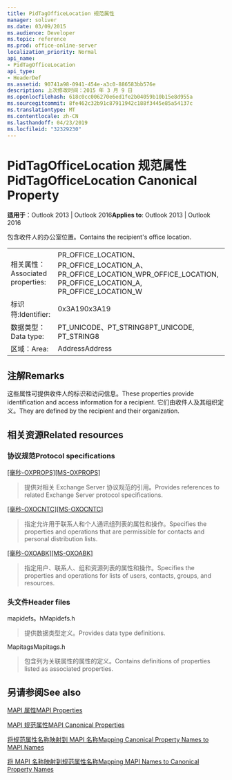 ```yaml
---
title: PidTagOfficeLocation 规范属性
manager: soliver
ms.date: 03/09/2015
ms.audience: Developer
ms.topic: reference
ms.prod: office-online-server
localization_priority: Normal
api_name:
- PidTagOfficeLocation
api_type:
- HeaderDef
ms.assetid: 90741a98-0941-454e-a3c0-886583bb576e
description: 上次修改时间：2015 年 3 月 9 日
ms.openlocfilehash: 618c0cc006270e6ed1fe2b04059b10b15e8d955a
ms.sourcegitcommit: 8fe462c32b91c87911942c188f3445e85a54137c
ms.translationtype: MT
ms.contentlocale: zh-CN
ms.lasthandoff: 04/23/2019
ms.locfileid: "32329230"
---
```

# <a name="pidtagofficelocation-canonical-property"></a><span data-ttu-id="92cf7-103">PidTagOfficeLocation 规范属性</span><span class="sxs-lookup"><span data-stu-id="92cf7-103">PidTagOfficeLocation Canonical Property</span></span>

  
  
<span data-ttu-id="92cf7-104">**适用于**：Outlook 2013 | Outlook 2016</span><span class="sxs-lookup"><span data-stu-id="92cf7-104">**Applies to**: Outlook 2013 | Outlook 2016</span></span> 
  
<span data-ttu-id="92cf7-105">包含收件人的办公室位置。</span><span class="sxs-lookup"><span data-stu-id="92cf7-105">Contains the recipient's office location.</span></span>
  
|||
|:-----|:-----|
|<span data-ttu-id="92cf7-106">相关属性：</span><span class="sxs-lookup"><span data-stu-id="92cf7-106">Associated properties:</span></span>  <br/> |<span data-ttu-id="92cf7-107">PR_OFFICE_LOCATION、PR_OFFICE_LOCATION_A、PR_OFFICE_LOCATION_W</span><span class="sxs-lookup"><span data-stu-id="92cf7-107">PR_OFFICE_LOCATION, PR_OFFICE_LOCATION_A, PR_OFFICE_LOCATION_W</span></span>  <br/> |
|<span data-ttu-id="92cf7-108">标识符:</span><span class="sxs-lookup"><span data-stu-id="92cf7-108">Identifier:</span></span>  <br/> |<span data-ttu-id="92cf7-109">0x3A19</span><span class="sxs-lookup"><span data-stu-id="92cf7-109">0x3A19</span></span>  <br/> |
|<span data-ttu-id="92cf7-110">数据类型：</span><span class="sxs-lookup"><span data-stu-id="92cf7-110">Data type:</span></span>  <br/> |<span data-ttu-id="92cf7-111">PT_UNICODE、PT_STRING8</span><span class="sxs-lookup"><span data-stu-id="92cf7-111">PT_UNICODE, PT_STRING8</span></span>  <br/> |
|<span data-ttu-id="92cf7-112">区域：</span><span class="sxs-lookup"><span data-stu-id="92cf7-112">Area:</span></span>  <br/> |<span data-ttu-id="92cf7-113">Address</span><span class="sxs-lookup"><span data-stu-id="92cf7-113">Address</span></span>  <br/> |
   
## <a name="remarks"></a><span data-ttu-id="92cf7-114">注解</span><span class="sxs-lookup"><span data-stu-id="92cf7-114">Remarks</span></span>

<span data-ttu-id="92cf7-115">这些属性可提供收件人的标识和访问信息。</span><span class="sxs-lookup"><span data-stu-id="92cf7-115">These properties provide identification and access information for a recipient.</span></span> <span data-ttu-id="92cf7-116">它们由收件人及其组织定义。</span><span class="sxs-lookup"><span data-stu-id="92cf7-116">They are defined by the recipient and their organization.</span></span> 
  
## <a name="related-resources"></a><span data-ttu-id="92cf7-117">相关资源</span><span class="sxs-lookup"><span data-stu-id="92cf7-117">Related resources</span></span>

### <a name="protocol-specifications"></a><span data-ttu-id="92cf7-118">协议规范</span><span class="sxs-lookup"><span data-stu-id="92cf7-118">Protocol specifications</span></span>

<span data-ttu-id="92cf7-119">[[毫秒-OXPROPS]](https://msdn.microsoft.com/library/f6ab1613-aefe-447d-a49c-18217230b148%28Office.15%29.aspx)</span><span class="sxs-lookup"><span data-stu-id="92cf7-119">[[MS-OXPROPS]](https://msdn.microsoft.com/library/f6ab1613-aefe-447d-a49c-18217230b148%28Office.15%29.aspx)</span></span>
  
> <span data-ttu-id="92cf7-120">提供对相关 Exchange Server 协议规范的引用。</span><span class="sxs-lookup"><span data-stu-id="92cf7-120">Provides references to related Exchange Server protocol specifications.</span></span>
    
<span data-ttu-id="92cf7-121">[[毫秒-OXOCNTC]](https://msdn.microsoft.com/library/9b636532-9150-4836-9635-9c9b756c9ccf%28Office.15%29.aspx)</span><span class="sxs-lookup"><span data-stu-id="92cf7-121">[[MS-OXOCNTC]](https://msdn.microsoft.com/library/9b636532-9150-4836-9635-9c9b756c9ccf%28Office.15%29.aspx)</span></span>
  
> <span data-ttu-id="92cf7-122">指定允许用于联系人和个人通讯组列表的属性和操作。</span><span class="sxs-lookup"><span data-stu-id="92cf7-122">Specifies the properties and operations that are permissible for contacts and personal distribution lists.</span></span>
    
<span data-ttu-id="92cf7-123">[[毫秒-OXOABK]](https://msdn.microsoft.com/library/f4cf9b4c-9232-4506-9e71-2270de217614%28Office.15%29.aspx)</span><span class="sxs-lookup"><span data-stu-id="92cf7-123">[[MS-OXOABK]](https://msdn.microsoft.com/library/f4cf9b4c-9232-4506-9e71-2270de217614%28Office.15%29.aspx)</span></span>
  
> <span data-ttu-id="92cf7-124">指定用户、联系人、组和资源列表的属性和操作。</span><span class="sxs-lookup"><span data-stu-id="92cf7-124">Specifies the properties and operations for lists of users, contacts, groups, and resources.</span></span>
    
### <a name="header-files"></a><span data-ttu-id="92cf7-125">头文件</span><span class="sxs-lookup"><span data-stu-id="92cf7-125">Header files</span></span>

<span data-ttu-id="92cf7-126">mapidefs。h</span><span class="sxs-lookup"><span data-stu-id="92cf7-126">Mapidefs.h</span></span>
  
> <span data-ttu-id="92cf7-127">提供数据类型定义。</span><span class="sxs-lookup"><span data-stu-id="92cf7-127">Provides data type definitions.</span></span>
    
<span data-ttu-id="92cf7-128">Mapitags</span><span class="sxs-lookup"><span data-stu-id="92cf7-128">Mapitags.h</span></span>
  
> <span data-ttu-id="92cf7-129">包含列为关联属性的属性的定义。</span><span class="sxs-lookup"><span data-stu-id="92cf7-129">Contains definitions of properties listed as associated properties.</span></span>
    
## <a name="see-also"></a><span data-ttu-id="92cf7-130">另请参阅</span><span class="sxs-lookup"><span data-stu-id="92cf7-130">See also</span></span>



[<span data-ttu-id="92cf7-131">MAPI 属性</span><span class="sxs-lookup"><span data-stu-id="92cf7-131">MAPI Properties</span></span>](mapi-properties.md)
  
[<span data-ttu-id="92cf7-132">MAPI 规范属性</span><span class="sxs-lookup"><span data-stu-id="92cf7-132">MAPI Canonical Properties</span></span>](mapi-canonical-properties.md)
  
[<span data-ttu-id="92cf7-133">将规范属性名称映射到 MAPI 名称</span><span class="sxs-lookup"><span data-stu-id="92cf7-133">Mapping Canonical Property Names to MAPI Names</span></span>](mapping-canonical-property-names-to-mapi-names.md)
  
[<span data-ttu-id="92cf7-134">将 MAPI 名称映射到规范属性名称</span><span class="sxs-lookup"><span data-stu-id="92cf7-134">Mapping MAPI Names to Canonical Property Names</span></span>](mapping-mapi-names-to-canonical-property-names.md)

